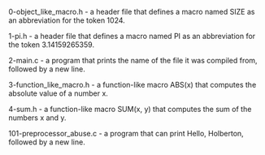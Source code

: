 0-object_like_macro.h - a header file that defines a macro named SIZE as an abbreviation for the token 1024.

1-pi.h - a header file that defines a macro named PI as an abbreviation for the token 3.14159265359.

2-main.c - a program that prints the name of the file it was compiled from, followed by a new line.

3-function_like_macro.h - a function-like macro ABS(x) that computes the absolute value of a number x.

4-sum.h - a function-like macro SUM(x, y) that computes the sum of the numbers x and y.

101-preprocessor_abuse.c - a program that can print Hello, Holberton, followed by a new line.
